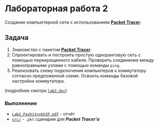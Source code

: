 # Лабораторная работа 2
Создание компьютерной сети с использованием [**Packet Tracer**](https://en.wikipedia.org/wiki/Packet_Tracer).

## Задача
1. Знакомство с пакетом [**Packet Tracer**](https://www.netacad.com/about-networking-academy/packet-tracer)
2. Спроектировать и построить простую одноранговую сеть с помощью перекрещенного кабеля. Проверить соединение между равноправными узлами с помощью команды `ping`.
3. Реализовать схему подключения компьютеров к коммутатору согласно предложенной схеме. Освоить команды базовой настройки коммутатора.

(подробнее смотри [`lab2.doc`](https://drapegnik.github.io/bsu/networks/lab2/lab2.doc))

### Выполнение
* [`Lab2_PazhitnykhIP.pdf`](https://drapegnik.github.io/bsu/networks/lab2/Lab2_PazhitnykhIP.pdf) - отчёт
* [`src/`](https://github.com/drapegnik/bsu/tree/master/networks/lab2/src) - `.pkt` сценарии для ***Packet Tracer'a***